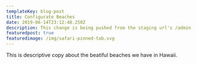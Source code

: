 ```yaml
---
templateKey: blog-post
title: Configurate Beaches
date: 2019-06-14T23:12:48.250Z
description: This change is being pushed from the staging url's /admin panel.
featuredpost: true
featuredimage: /img/safari-pinned-tab.svg
---
```


This is descriptive copy about the beatiful beaches we have in Hawaii.
